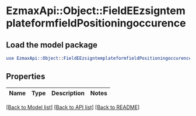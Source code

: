 # EzmaxApi::Object::FieldEEzsigntemplateformfieldPositioningoccurence

## Load the model package
```perl
use EzmaxApi::Object::FieldEEzsigntemplateformfieldPositioningoccurence;
```

## Properties
Name | Type | Description | Notes
------------ | ------------- | ------------- | -------------

[[Back to Model list]](../README.md#documentation-for-models) [[Back to API list]](../README.md#documentation-for-api-endpoints) [[Back to README]](../README.md)


